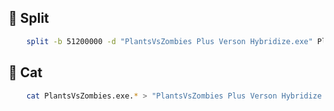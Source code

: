 ## :rocket: Split

```sh
    split -b 51200000 -d "PlantsVsZombies Plus Verson Hybridize.exe" PlantsVsZombies.exe.
```

## :whale: Cat

```sh
    cat PlantsVsZombies.exe.* > "PlantsVsZombies Plus Verson Hybridize.exe"
```